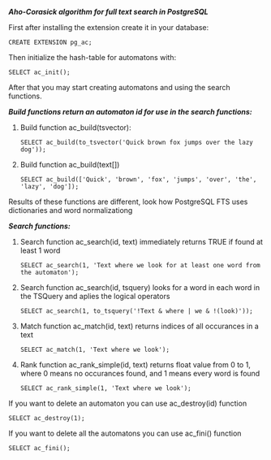 _**Aho-Corasick algorithm for full text search in PostgreSQL**_


First after installing the extension create it in your database:

    CREATE EXTENSION pg_ac;


  
Then initialize the hash-table for automatons with:

    SELECT ac_init();
  
After that you may start creating automatons and using the search functions.



_**Build functions return an automaton id for use in the search functions:**_

1. Build function ac_build(tsvector):

       SELECT ac_build(to_tsvector('Quick brown fox jumps over the lazy dog'));

   
2. Build function ac_build(text[])

       SELECT ac_build(['Quick', 'brown', 'fox', 'jumps', 'over', 'the', 'lazy', 'dog']);


   
Results of these functions are different, look how PostgreSQL FTS uses dictionaries and word normalizationg



_**Search functions:**_
1. Search function ac_search(id, text) immediately returns TRUE if found at least 1 word

       SELECT ac_search(1, 'Text where we look for at least one word from the automaton');
   
2. Search function ac_search(id, tsquery) looks for a word in each word in the TSQuery and aplies the logical operators

       SELECT ac_search(1, to_tsquery('!Text & where | we & !(look)'));
   
3. Match function ac_match(id, text) returns indices of all occurances in a text

       SELECT ac_match(1, 'Text where we look');
   
4. Rank function ac_rank_simple(id, text) returns float value from 0 to 1, where 0 means no occurances found, and 1 means every word is found

       SELECT ac_rank_simple(1, 'Text where we look');


   
If you want to delete an automaton you can use ac_destroy(id) function

    SELECT ac_destroy(1);

If you want to delete all the automatons you can use ac_fini() function

    SELECT ac_fini();
